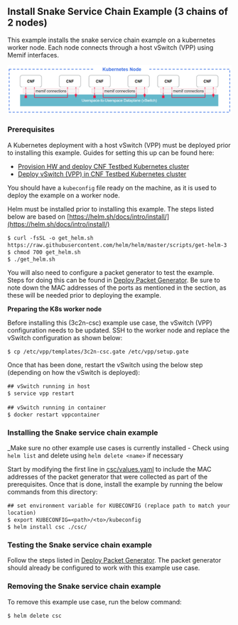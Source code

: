 ## Install Snake Service Chain Example (3 chains of 2 nodes)

This example installs the snake service chain example on a kubernetes worker node. Each node connects through a host vSwitch (VPP) using Memif interfaces.

![Example "Snake" service chain](snake.png)

### Prerequisites
A Kubernetes deployment with a host vSwitch (VPP) must be deployed prior to installing this example. Guides for setting this up can be found here:
* [Provision HW and deploy CNF Testbed Kubernetes cluster](/docs/Deploy_cnf_testbed_k8s.md)
* [Deploy vSwitch (VPP) in CNF Testbed Kubernetes cluster](/docs/Deploy_vswitch_cnf_testbed.md)

You should have a `kubeconfig` file ready on the machine, as it is used to deploy the example on a worker node.

Helm must be installed prior to installing this example. The steps listed below are based on [https://helm.sh/docs/intro/install/](https://helm.sh/docs/intro/install/)
```
$ curl -fsSL -o get_helm.sh https://raw.githubusercontent.com/helm/helm/master/scripts/get-helm-3
$ chmod 700 get_helm.sh
$ ./get_helm.sh
```

You will also need to configure a packet generator to test the example. Steps for doing this can be found in [Deploy Packet Generator](/docs/Deploy_pktgen_cnf_testbed.md). Be sure to note down the MAC addresses of the ports as mentioned in the section, as these will be needed prior to deploying the example.

**Preparing the K8s worker node**

Before installing this (3c2n-csc) example use case, the vSwitch (VPP) configuration needs to be updated. SSH to the worker node and replace the vSwitch configuration as shown below:
```
$ cp /etc/vpp/templates/3c2n-csc.gate /etc/vpp/setup.gate
```

Once that has been done, restart the vSwitch using the below step (depending on how the vSwitch is deployed):
```
## vSwitch running in host
$ service vpp restart

## vSwitch running in container
$ docker restart vppcontainer
```

### Installing the Snake service chain example

_Make sure no other example use cases is currently installed - Check using `helm list` and delete using `helm delete <name>` if necessary

Start by modifying the first line in [csc/values.yaml](./csc/values.yaml) to include the MAC addresses of the packet generator that were collected as part of the prerequisites. Once that is done, install the example by running the below commands from this directory:
```
## set environment variable for KUBECONFIG (replace path to match your location)
$ export KUBECONFIG=<path>/<to>/kubeconfig
$ helm install csc ./csc/
```

### Testing the Snake service chain example

Follow the steps listed in [Deploy Packet Generator](/docs/Deploy_pktgen_cnf_testbed.md). The packet generator should already be configured to work with this example use case.

### Removing the Snake service chain example

To remove this example use case, run the below command:
```
$ helm delete csc
```
